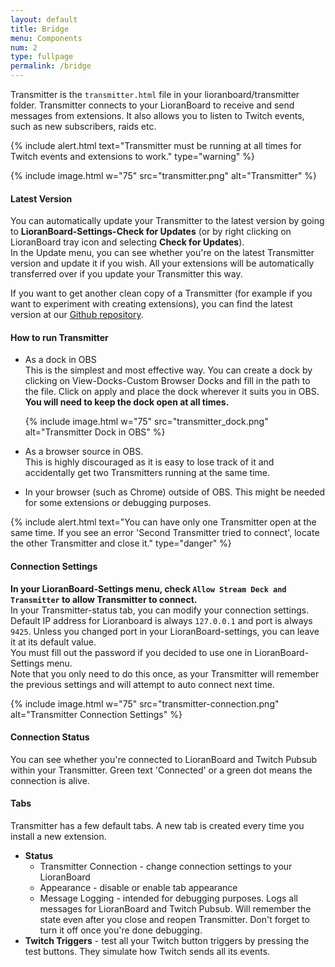 ```yaml
---
layout: default
title: Bridge
menu: Components
num: 2
type: fullpage
permalink: /bridge
---
```

Transmitter is the <code>transmitter.html</code> file in your lioranboard/transmitter folder. 
Transmitter connects to your LioranBoard to receive and send messages from extensions. It also allows you to listen to Twitch events, such as new subscribers, raids etc.

{% include alert.html text="Transmitter must be running at all times for Twitch events and extensions to work." type="warning" %} 

{% include image.html w="75" src="transmitter.png" alt="Transmitter" %}

#### Latest Version
You can automatically update your Transmitter to the latest version by going to **LioranBoard-Settings-Check for Updates** (or by right clicking on LioranBoard tray icon and selecting **Check for Updates**).\
In the Update menu, you can see whether you're on the latest Transmitter version and update it if you wish. All your extensions will be automatically transferred over if you update your Transmitter this way.  


If you want to get another clean copy of a Transmitter (for example if you want to experiment with creating extensions), you can find the latest version at our [Github repository](https://github.com/LioranBoard/LioranBoard-2-Transmitter/releases).

#### How to run Transmitter
- As a dock in OBS    
This is the simplest and most effective way. You can create a dock by clicking on View-Docks-Custom Browser Docks and fill in the path to the file. Click on apply and place the dock wherever it suits you in OBS. **You will need to keep the dock open at all times.**

   {% include image.html w="75" src="transmitter_dock.png" alt="Transmitter Dock in OBS" %}
- As a browser source in OBS.    
This is highly discouraged as it is easy to lose track of it and accidentally get two Transmitters running at the same time. 
- In your browser (such as Chrome) outside of OBS.
This might be needed for some extensions or debugging purposes. 

{% include alert.html text="You can have only one Transmitter open at the same time. If you see an error 'Second Transmitter tried to connect', locate the other Transmitter and close it." type="danger" %} 

#### Connection Settings
**In your LioranBoard-Settings menu, check `Allow Stream Deck and Transmitter` to allow Transmitter to connect.**\
In your Transmitter-status tab, you can modify your connection settings.\
Default IP address for Lioranboard is always `127.0.0.1` and port is always `9425`. Unless you changed port in your LioranBoard-settings, you can leave it at its default value.\
You must fill out the password if you decided to use one in LioranBoard-Settings menu.\
Note that you only need to do this once, as your Transmitter will remember the previous settings and will attempt to auto connect next time.

{% include image.html w="75" src="transmitter-connection.png" alt="Transmitter Connection Settings" %}

#### Connection Status
You can see whether you're connected to LioranBoard and Twitch Pubsub within your Transmitter. Green text 'Connected' or a green dot means the connection is alive.

#### Tabs
Transmitter has a few default tabs. A new tab is created every time you install a new extension. 

- **Status**
   - Transmitter Connection - change connection settings to your LioranBoard
   - Appearance - disable or enable tab appearance
   - Message Logging - intended for debugging purposes. Logs all messages for LioranBoard and Twitch Pubsub. Will remember the state even after you close and reopen Transmitter. Don't forget to turn it off once you're done debugging. 
- **Twitch Triggers** - test all your Twitch button triggers by pressing the test buttons. They simulate how Twitch sends all its events.